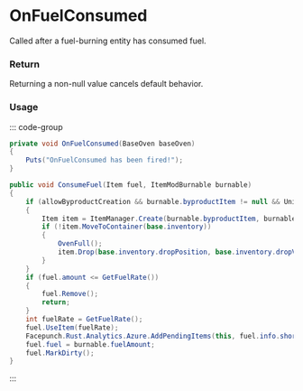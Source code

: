 # OnFuelConsumed
<Badge type="info" text="Fuel"/><Badge type="danger" text="Carbon Compatible"/><Badge type="warning" text="Oxide Compatible"/>
Called after a fuel-burning entity has consumed fuel.

### Return
Returning a non-null value cancels default behavior.

### Usage
::: code-group
```csharp [Example]
private void OnFuelConsumed(BaseOven baseOven)
{
	Puts("OnFuelConsumed has been fired!");
}
```
```csharp [Source — Assembly-CSharp @ BaseOven]
public void ConsumeFuel(Item fuel, ItemModBurnable burnable)
{
	if (allowByproductCreation && burnable.byproductItem != null && UnityEngine.Random.Range(0f, 1f) > burnable.byproductChance)
	{
		Item item = ItemManager.Create(burnable.byproductItem, burnable.byproductAmount * GetCharcoalRate(), 0uL);
		if (!item.MoveToContainer(base.inventory))
		{
			OvenFull();
			item.Drop(base.inventory.dropPosition, base.inventory.dropVelocity);
		}
	}
	if (fuel.amount <= GetFuelRate())
	{
		fuel.Remove();
		return;
	}
	int fuelRate = GetFuelRate();
	fuel.UseItem(fuelRate);
	Facepunch.Rust.Analytics.Azure.AddPendingItems(this, fuel.info.shortname, fuelRate, "smelt");
	fuel.fuel = burnable.fuelAmount;
	fuel.MarkDirty();
}

```
:::
